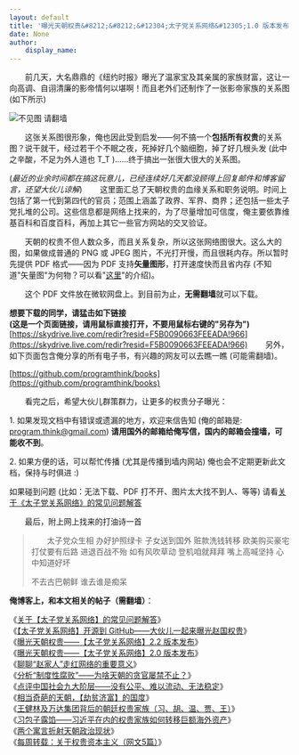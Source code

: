 ```yaml
---
layout: default
title: '曝光天朝权贵&#8212;&#8212;&#12304;太子党关系网络&#12305;1.0 版本发布'
date: None
author:
    display_name: 
---
```


　　前几天，大名鼎鼎的《纽约时报》曝光了温家宝及其亲属的家族财富，这让一向高调、自诩清廉的影帝情何以堪啊！而且老外们还制作了一张影帝家族的关系图 (如下所示)

![不见图 请翻墙](https://lh3.googleusercontent.com/C4E-so2ho32govqcEfQRHesraXpWh1TEoTC53YxBgCe3147JE8NK36LuZjZr2IIvUnKACiFAjEkAhRc36Wc1XyrwbaVfGtAq66iQkHcHM104n1NclQ1l896J680)

　　这张关系图很形象，俺也因此受到启发——何不搞一个**包括所有权贵**的关系图？说干就干，经过若干个不眠之夜，死掉好几个脑细胞，掉了好几根头发 (此中之辛酸，不足为外人道也 T\_T )......终于搞出一张很大很大的关系图。

  
(_最近的业余时间都在搞这玩意儿，已经连续好几天都没顾得上回复邮件和博客留言，还望大伙儿谅解_) 　　这里面汇总了天朝权贵的血缘关系和职务说明。时间上包括了第一代到第四代的官员；范围上涵盖了政界、军界、商界；还包括一些太子党扎堆的公司。这些信息都是网络上找来的，为了尽量增加可信度，俺主要依靠维基百科和百度百科，再加上其它一些官方网站的交叉验证。

　　天朝的权贵不但人数众多，而且关系复杂，所以这张网络图很大。这么大的图，如果做成普通的 PNG 或 JPEG 图片，不光打开慢，而且很耗内存。所以暂时先提供 PDF 格式——因为 PDF 支持**矢量图形**，打开速度快而且省内存 (不知道"矢量图"为何物？可以看"[这里](https://zh.wikipedia.org/wiki/%E7%9F%A2%E9%87%8F%E5%9B%BE%E5%BD%A2)"的介绍)。

　　这个 PDF 文件放在微软网盘上。到目前为止，**无需翻墙**就可以下载。

  
**想要下载的同学，请猛击如下链接  
(这是一个页面链接，请用鼠标直接打开，不要用鼠标右键的"另存为")**  
[https://skydrive.live.com/redir?resid=F5B0090663FEEADA!966](https://skydrive.live.com/redir?resid=F5B0090663FEEADA!966) 　　另外，如下页面包含俺分享的所有电子书，有兴趣的网友可以去瞧一瞧 (可能需翻墙)。

[https://github.com/programthink/books](https://github.com/programthink/books)

　　看完之后，希望大伙儿群策群力，让更多的权贵分子曝光：

1\. 如果发现文档中有错误或遗漏的地方，欢迎来信告知 (俺的邮箱是: [program.think@gmail.com](mailto:program.think@gmail.com)) **请用国外的邮箱给俺写信，国内的邮箱会撞墙，可能收不到**。

2\. 如果方便的话，可以帮忙传播 (尤其是传播到墙内网站) 俺也会不定期更新此文档，保持与时俱进 :)

如果碰到问题 (比如：无法下载、PDF 打不开、图片太大找不到人、等等) 请看[关于《太子党关系网络》的常见问题解答](https://program-think.blogspot.com/2012/11/princelings-faq.html)

　　最后，附上网上找来的打油诗一首

> 　　太子党众生相 办好护照绿卡 子女送到国外 赃款洗钱转移 欧美购买豪宅 打仗要有后路 进退百战不殆 如有风吹草动 登机咱就拜拜 嘴上高喊坚持 心中知道好坏
> 
> 不去古巴朝鲜 谁去谁是痴呆

**俺博客上，和本文相关的帖子（需翻墙）**：

  
《[关于【太子党关系网络】的常见问题解答](https://program-think.blogspot.com/2012/11/princelings-faq.html)》  
《[【太子党关系网络】开源到 GitHub——大伙儿一起来曝光赵国权贵](https://program-think.blogspot.com/2016/02/Zhao-at-GitHub.html)》  
《[曝光天朝权贵——【太子党关系网络】2.2 版本发布](https://program-think.blogspot.com/2015/02/Princelings.html)》  
《[曝光天朝权贵——【太子党关系网络】2.0 版本发布](https://program-think.blogspot.com/2013/03/princelings.html)》  
《[聊聊“赵家人”走红网络的重要意义](https://program-think.blogspot.com/2016/01/Zhao-Family.html)》  
《[分析“制度性腐败”——为啥天朝的贪官屡禁不止？](https://program-think.blogspot.com/2014/07/corruption-and-form-of-government.html)》  
《[点评中国社会九大阶层——没有公平、难以流动、无法稳定](https://program-think.blogspot.com/2013/12/chinese-social-stratification.html)》  
《[相当奇葩的天朝，【劫贫济富】的国度](https://program-think.blogspot.com/2018/07/Robbing-the-Poor-Funding-the-Rich.html)》  
《[王健林及万达集团背后的朝廷权贵家族（习、胡、温、贾、王）](https://program-think.blogspot.com/2015/05/Wanda-and-Princelings.html)》  
《[习包子露馅——习近平在内的权贵家族如何转移巨额海外资产](https://program-think.blogspot.com/2014/01/china-princelings-offshore-companies.html)》  
《[两个寓言折射天朝政治现状](https://program-think.blogspot.com/2012/11/political-fable.html)》  
《[每周转载：关于权贵资本主义（网文5篇）](https://program-think.blogspot.com/2013/03/weekly-share-45.html)》

